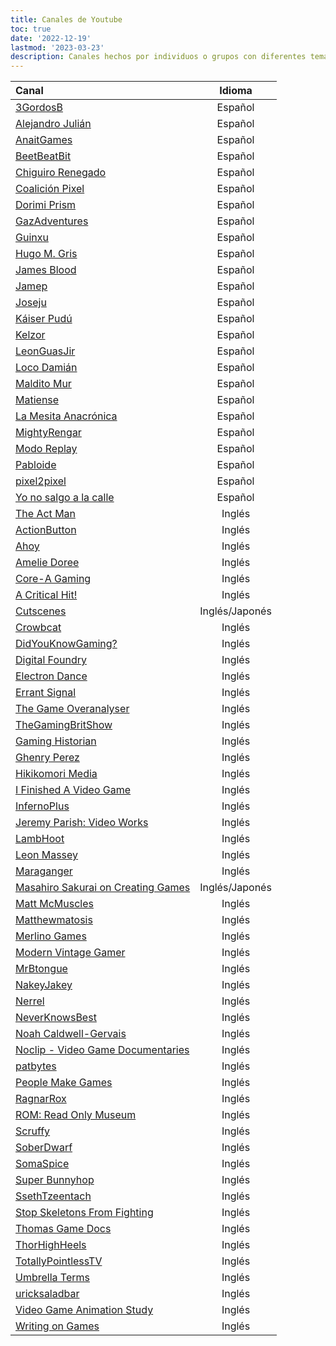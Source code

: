```yaml
---
title: Canales de Youtube
toc: true
date: '2022-12-19'
lastmod: '2023-03-23'
description: Canales hechos por individuos o grupos con diferentes temas que compartir.
---
```


|Canal                                                  										| Idioma |
|:------------------------------------------------------										|:------:|
|[3GordosB](https://www.youtube.com/@3GordosB)			 										|Español|
|[Alejandro Julián](https://www.youtube.com/user/AlejandroJSL)									|Español|
|[AnaitGames](https://www.youtube.com/@anaitgames)												|Español|
|[BeetBeatBit](https://www.youtube.com/channel/UCvVOxuJqDgGkL683uvkOCGg)						|Español|
|[Chiguiro Renegado](https://www.youtube.com/c/ChiguiroRenegado)								|Español|
|[Coalición Pixel](https://www.youtube.com/channel/UChn7IS0X7C7_IvCDym_P90A)					|Español|
|[Dorimi Prism](https://www.youtube.com/@TrapnestShinigami)										|Español|
|[GazAdventures](https://www.youtube.com/@GazAdventures)										|Español|
|[Guinxu](https://www.youtube.com/c/Guinxu)														|Español|
|[Hugo M. Gris](https://www.youtube.com/channel/UCaLz_puKCmed5kEkuJzSgpA)						|Español|
|[James Blood](https://www.youtube.com/c/JamesBlood45)											|Español|
|[Jamep](https://www.youtube.com/channel/UCQZpHLb_lQK6ShUFIoZ0zgw)								|Español|
|[Joseju](https://www.youtube.com/channel/UCzDI_VuYb14FLu9f8uXOeSA)								|Español|
|[Káiser Pudú](https://www.youtube.com/@KaiserPudu)												|Español|
|[Kelzor](https://www.youtube.com/channel/UCteAOKffwKZlPlZTXlzwKmQ)								|Español|
|[LeonGuasJir](https://www.youtube.com/user/LeonGuasJir)										|Español|
|[Loco Damián](https://www.youtube.com/user/supermordecai68)									|Español|
|[Maldito Mur](https://www.youtube.com/channel/UCOpVuDFNo_ttOh7KwE7bOuw)						|Español|
|[Matiense](https://www.youtube.com/channel/UCGyyyeo7J8wAbj_P9a1xbLg)							|Español|
|[La Mesita Anacrónica](https://www.youtube.com/c/LaMesitaAnacr%C3%B3nica)						|Español|
|[MightyRengar](https://www.youtube.com/c/MightyRengarrr)										|Español|
|[Modo Replay](https://www.youtube.com/@ModoReplay1)											|Español|
|[Pabloide](https://www.youtube.com/channel/UCgQ7_cgUWWTi4oQCAlezj1A)							|Español|
|[pixel2pixel](https://www.youtube.com/user/pixel2pixel)										|Español|
|[Yo no salgo a la calle](https://www.youtube.com/@El_Rafa)										|Español|
|[The Act Man](https://www.youtube.com/@TheActMan)												|Inglés|
|[ActionButton](https://www.youtube.com/c/ActionButton) 										|Inglés|
|[Ahoy](https://www.youtube.com/user/XboxAhoy)          										|Inglés|
|[Amelie Doree](https://www.youtube.com/@AmelieDoree)                       |Inglés|
|[Core-A Gaming](https://www.youtube.com/c/CoreAGaming)											|Inglés|
|[A Critical Hit!](https://www.youtube.com/@ACriticalHit)                   |Inglés|
|[Cutscenes](https://www.youtube.com/channel/UC1LbVYK0KwVrX9ke3i0tpfQ)							|Inglés/Japonés|
|[Crowbcat](https://www.youtube.com/@crowbcat)													|Inglés|
|[DidYouKnowGaming?](https://www.youtube.com/@DYKGaming)										|Inglés|
|[Digital Foundry](https://www.youtube.com/@DigitalFoundry)										|Inglés|
|[Electron Dance](https://www.youtube.com/@Electrondance)										|Inglés|
|[Errant Signal](https://www.youtube.com/user/Campster)											|Inglés|
|[The Game Overanalyser](https://www.youtube.com/channel/UCZMF14eNxvuReRTceX_mbqQ)				|Inglés|
|[TheGamingBritShow](https://www.youtube.com/user/TheGamingBritShow)							|Inglés|
|[Gaming Historian](https://www.youtube.com/user/mcfrosticles)									|Inglés|
|[Ghenry Perez](https://www.youtube.com/user/GhenryPerez)										|Inglés|
|[Hikikomori Media](https://www.youtube.com/user/SendMeYourScripts)								|Inglés|
|[I Finished A Video Game](https://www.youtube.com/@IFinishedAVideoGame)						|Inglés|
|[InfernoPlus](https://www.youtube.com/user/dmtinfernocide)										|Inglés|
|[Jeremy Parish: Video Works](https://www.youtube.com/c/JeremyParish)							|Inglés|
|[LambHoot](https://www.youtube.com/user/LambHoot)												|Inglés|
|[Leon Massey](https://www.youtube.com/user/MeowsyOnEUW)										|Inglés|
|[Maraganger](https://www.youtube.com/@maraganger)												|Inglés|
|[Masahiro Sakurai on Creating Games](https://www.youtube.com/channel/UCv1DvRY5PyHHt3KN9ghunuw)	|Inglés/Japonés|
|[Matt McMuscles](https://www.youtube.com/@MattMcMuscles)										|Inglés|
|[Matthewmatosis](https://www.youtube.com/user/Matthewmatosis)									|Inglés|
|[Merlino Games](https://www.youtube.com/@Merlino_Games)										|Inglés|
|[Modern Vintage Gamer](https://www.youtube.com/c/ModernVintageGamer)							|Inglés|
|[MrBtongue](https://www.youtube.com/@MrBtongue)												|Inglés|
|[NakeyJakey](https://www.youtube.com/@NakeyJakey)												|Inglés|
|[Nerrel](https://www.youtube.com/channel/UCZKyj7wDE51SMbkrRBT6SdA)								|Inglés|
|[NeverKnowsBest](https://www.youtube.com/channel/UC1fKT0wuhchtclPqpdWEnHw)						|Inglés|
|[Noah Caldwell-Gervais](https://www.youtube.com/user/broadcaststsatic)							|Inglés|
|[Noclip - Video Game Documentaries](https://www.youtube.com/channel/UC0fDG3byEcMtbOqPMymDNbw)	|Inglés|
|[patbytes](https://www.youtube.com/@patbytes)                                    |Inglés|
|[People Make Games](https://www.youtube.com/c/PeopleMakeGames)									|Inglés|
|[RagnarRox](https://www.youtube.com/user/RagnarRoxShow)										|Inglés|
|[ROM: Read Only Museum](https://www.youtube.com/channel/UC5FcNtu_P4t7IkU_Izh7cVQ)				|Inglés|
|[Scruffy](https://www.youtube.com/@ScruffyMusic)												|Inglés|
|[SoberDwarf](https://www.youtube.com/channel/UCs595r4A30fYDOd7AzTAgbw)							|Inglés|
|[SomaSpice](https://www.youtube.com/channel/UCUEpVC_Ia7fYhy426DvezSQ)							|Inglés|
|[Super Bunnyhop](https://www.youtube.com/c/bunnyhopshow)										|Inglés|
|[SsethTzeentach](https://www.youtube.com/c/SsethTzeentach)										|Inglés|
|[Stop Skeletons From Fighting](https://www.youtube.com/c/StopSkeletonsFromFighting)			|Inglés|
|[Thomas Game Docs](https://www.youtube.com/@ThomasGameDocs)									|Inglés|
|[ThorHighHeels](https://www.youtube.com/user/ThorHighHeels)									|Inglés|
|[TotallyPointlessTV](https://www.youtube.com/@TotallyPointlessTV)								|Inglés|
|[Umbrella Terms](https://www.youtube.com/@UmbrellaTerms)										|Inglés|
|[uricksaladbar](https://www.youtube.com/@uricksaladbar)										|Inglés|
|[Video Game Animation Study](https://www.youtube.com/@VideoGameAnimationStudy)					|Inglés|
|[Writing on Games](https://www.youtube.com/@WritingOnGames)									|Inglés|

